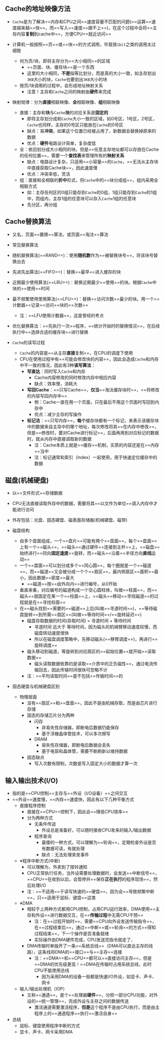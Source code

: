 ## Cache的地址映像方法

- `Cache`是为了解决==内存和CPU之间==速度容量不匹配的问题(==运算==速度越来越==快==，而==写入==速度==跟不上==)，在这个过程中会将==主存内容**复制**到cache中==，方便CPU==就近访问==
- 计算机一般按照==页==或==块==的方式调用，毕竟按`1bit`之类的调用太过细致
  - 何为页/块，即将主存分为==大小相同==的区域
    - ==页面、块、缓存块==是一个东西
    - 这里的大小相同，**不是**指等比划分，而是真的大小一致，如主存划出`3KB`大小的块，`Cache`也要划出`3KB`大小的块
  - 按页/块调用的过程中，会形成地址映射关系
    - 注意！主存和`Cache`之间的映射由**硬件**来完成

- 映射规律：分为**直接**相联映像、**全**相联映像、**组**相联映像
  - 直接：主存和**块**与`Cache`**块**的对应关系是**固定的**
    - 即将主存划分成和`Cache`大小一致的区域，如0号区，1号区，2号区，`Cache`也同样，主存的0号区只能放在`Cache`的0号区
    - 缺点：易**冲突**，如果这个位置已经被占用了，新数据会替换掉原来的数据
    - 优点：**硬件**电路设计简单，复杂度低
  - 全：依旧划分成大小相同的块，但是==任意主存地址都可以存放在Cache的任何位置==，需要一个**查找表**来管理所有的**映射关系**
    - 缺点：电路设计复杂，只适用==小容量==的`Cache`，==无法从主存块中直接获取Cache块==，因此速度慢
    - 优点：冲突率低，灵活
  - 组：直接和全相联的**折中**形式，将`Cache`中的==块分成组==，组内采用全相联方式
    - 如：主存任何区的0组只能存到`Cache`的0组，1组只能存到`Cache`的1组中，而组内，主存1组的任意块可以存入`Cache`1组的任意块
    - 先分区，再分组

## Cache替换算法

- 又名，页面==置换==算法，或页面==淘汰==算法

-  常见替换算法
  - 随机替换算法(==RAND==)：使用**随机数**作为==被替换块号==，将该块号替换出去
  - 先进先出算法(==FIFO==)：替换==最早==进入缓存的块
  - 近期最少使用算法(==LRU==)：替换近期最少==使用==的块。根据`Cache`中块的==使用==时间
  - 最不频繁使用使用算法(==LFU==)：替换==访问次数==最少的块。用一个==计数器==记录==访问==块的==次数==
    - 注：==LFU使用计数器==，这是曾经的考点
  - 优化替换算法：==先执行一次==程序，==统计开始时的替换情况==，在后续执行中==选择合适的缓存块==进行替换
- `Cache`的读写过程
  - `Cache`的内容是==从主存**直接**复制==，在CPU的调度下使用
  - CPU在使用过程中有==可能会修改块的内容==，因此会造成`Cache`和内存中不一致的情况，因此有3种**读写算法**：
    - **写直达**：同时写入`Cache`和内存
      - Cache内容修改的同时修改内存中相应内容
      - 缺点：效率慢，消耗大
    - **写回Cache**：==只写Cache==，**仅当**==淘汰缓存块时==，==将修改的内容写回内存中==
      - 例：Cache一直在用一个页面，只在最后不用这个页面时写回到内存中
      - 优点：减少主存的写操作
    - **标记法**：==只写内存==，**每个**缓存块都有一个标记，来表示该缓存块中的数据来自主存中的哪个地址，每次修改将其==在内存中修改==，但是==修改时，要对Cache进行标记==，后面再用到对应标记的数据时，就从内存中直接调取新的数据
      - 注：Cache本质上就是==缓存==机制，实质的内容还是在==内存==当中
      - 注：标记通常和索引（Index）一起使用，用于快速定位缓存中的数据

## 磁盘(机械硬盘)

- 以==文件形式==存储数据

- CPU无法直接读取外存中的数据，需要将其==以文件为单位==调入内存中才能进行访问
- 外存包括：光盘、固态硬盘、磁表面存储器(机械硬盘、磁带)
- 磁盘结构
  - 由多个盘面组成，一个==盘片==可能有两个==盘面==，每个==盘面==上有一个==磁头==，==磁头==通过硬件==连接到主杆==上，==磁盘==始终进行==同向**固定速度**==旋转，而==磁头==沿着==半径方向**直线**运动==
  - 一个==盘面==可以划分成多个==同心圆==，每个圈就是一个==磁道==，而==磁道==又会被分成一个个==扇区==，最内侧扇区==面积==最小，因此数据==密度==最大
    - ==磁道==按==由外向内==进行编号，从0开始
  - 垂直来看，对应编号的磁道构成一个空心圆柱体，叫做==柱面==，而==磁头==就固定在某一个==柱面==上，==磁头==移动==寻找磁道==的过程就是在==寻找柱面==
  - 在==磁头找到==需要的==磁道==上后(叫做==寻道时间==)，==等待磁盘旋转==到所需==扇区==(叫做==等待时间==/==旋转延迟==)
    - 磁盘存取数据的时间(存取时间) = 寻道时间 + 等待时间
      - 寻道时间 远大于 等待时间，因为磁头的机械臂移动速度较慢，而磁盘转动速度很快
      - 所以在磁盘调度策略中，先移动磁头(==移臂调度==)，再进行==旋转调度==
    - 磁头移动到磁道，等旋转到对应扇区的==起始位置==就开始==读取数据==
      - 磁头读取数据依靠的是读取==介质中的正负磁性==，通过电流传输回去，因此传输时间很快可忽略不计
    - 注：==平均读取时间==是不包括==传输时间==的

- 固态硬盘与机械硬盘区别
  - 物理层面
    - 没有==扇区==和==盘面==，因此不是由机械存取，而是由芯片进行存储
    - 固态的存储芯片分为两种
      - 闪存
        - 非易失性存储器，即断电后数据仍能保存
        - 基于浮栅晶体管技术，可以多次擦写
      - DRAM
        - 易失性存储器，即断电后数据会丢失
        - 基于电容和晶体管，需要不断刷新以维持数据
    - 固态缺点
      - 写入次数有限制，次数是写入固定大小的数据才算一次

## 输入输出技术(I/O)

- 指的是==CPU控制==主存与==外设（I/O设备）==之间交互
- ==外设==速度慢，==内存==速度快，因此有以下几种平衡方式
  - 直接程序控制
    - 直接在==CPU==控制下，因此会==降低CPU效率==
    - 分为两种方式
      - 无条件传送
        - 外设总是准备好，可以随时接收CPU发来的输入/输出数据
      - 程序查询
        - 最傻的一种方式，可以理解为==轮询==，定期检查外设是否有数据可读，有就处理
        - 缺点：无法处理突发事件
  - ※程序中断方式(中断)
    - 可以理解为，外卖到了按铃通知
    - CPU正常执行任务，当外设需要处理数据时，会发送==中断信号==，==CPU==在收到以后，会暂停并==保存**正在执行**的程序现场==，然后处理I/O
    - 注：==不适用==于读写快速的==硬盘==，因为会==导致频繁中断==，只==适用于鼠标、键盘==这类
  - ※DMA
    - 相较于上两种方式都用CPU控制，占用CPU运行效率，DMA使用==主存和外设==进行数据交互，在==**传输过程**中无需CPU干预==
      - 注：在==过程开始时==，需要==CPU向外设发送传输指令==，在==过程结束后==，通过==中断==或==轮询==的方式==得知过程结束==，下一个操作是否准备就绪
      - 实际操作由DMA硬件完成，CPU发送完指令就走了、
    - DMA传输时单独开了一条==系统总线==（DMA可以直达主存的线路），这条线将DMA的==接口==与==主存==连接
      - 注：==DMA==和==CPU==都可以==直接访问主存==，但是==DMA的优先级更高！==DMA在传输时占用系统总线，此时CPU不能使用总线
        - 因为采用DMA的设备一般都是快速I/O外设，如显卡、声卡、网卡
  - 输入/输出处理机（IOP）
    - 又称==通道==，是个==处理器**硬件**==，分担一部分CPU功能，对外设的==统一管理==，完成外设与主存之间的数据传送
      - 激活通道需要激活程序，**但是**这个程序不是由CPU执行，而是由主程序上的==通道程序==执行==激活自身==
- 总结
  - 鼠标、键盘使用程序中断的方式
  - 显卡、声卡、网卡采用DMA